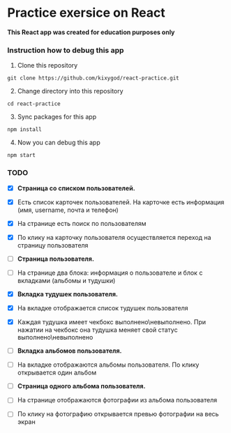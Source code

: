 # Practice exersice on React
**This React app was created for education purposes only**
### Instruction how to debug this app
1. Clone this repository
```
git clone https://github.com/kixygod/react-practice.git
```
2. Change directory into this repository
```
cd react-practice
```
3. Sync packages for this app
```
npm install
```
4. Now you can debug this app
```
npm start
```

### TODO
- [x] **Страница со списком пользователей.**
- [x] Есть список карточек пользователей. На карточке есть информация (имя, username, почта и телефон)
- [x] На странице есть поиск по пользователям
- [x] По клику на карточку пользователя осуществляется переход на страницу пользователя
- [ ] **Страница пользователя.**
- [ ] На странице два блока: информация о пользователе и блок с вкладками (альбомы и тудушки)
- [x] **Вкладка тудушек пользователя.**
- [x] На вкладке отображается список тудушек пользователя
- [x] Каждая тудушка имеет чекбокс выполнено\невыполнено. При нажатии на чекбокс она тудушка меняет свой статус выполнено\невыполнено
- [ ] **Вкладка альбомов пользователя.**
- [ ] На вкладке отображаются альбомы пользователя. По клику открывается один альбом
- [ ] **Страница одного альбома пользователя.**
- [ ] На странице отображаются фотографии из альбома пользователя
- [ ] По клику на фотографию открывается превью фотографии на весь экран

